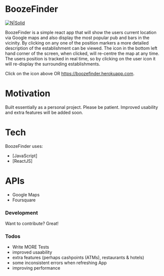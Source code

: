 # BoozeFinder

[![N|Solid](images/icon256.png)](https://boozefinder.herokuapp.com)

BoozeFinder is a simple react app that will show the users current location via Google maps and also display the most popular pub and bars in the vicinity. By clicking on any one of the position markers a more detailed description of the establishment can be viewed. The icon in the bottom left hand corner of the screen, when clicked, will re-centre the map at any time. The users position is tracked in real time, so by clicking on the user icon it will re-display the surrounding establishments.

Click on the icon above OR https://boozefinder.herokuapp.com.

# Motivation

Built essentially as a personal project. Please be patient. Improved usability and extra features will be added soon.

# Tech

BoozeFinder uses:

* [JavaScript]
* [ReactJS]

# APIs

* Google Maps
* Foursquare

### Development

Want to contribute? Great!

### Todos

 - Write MORE Tests
 - improved usaability
 - extra features (perhaps cashpoints (ATMs), restaurants & hotels)
 - some inconsistent errors when refreshing App
 - improving performance
